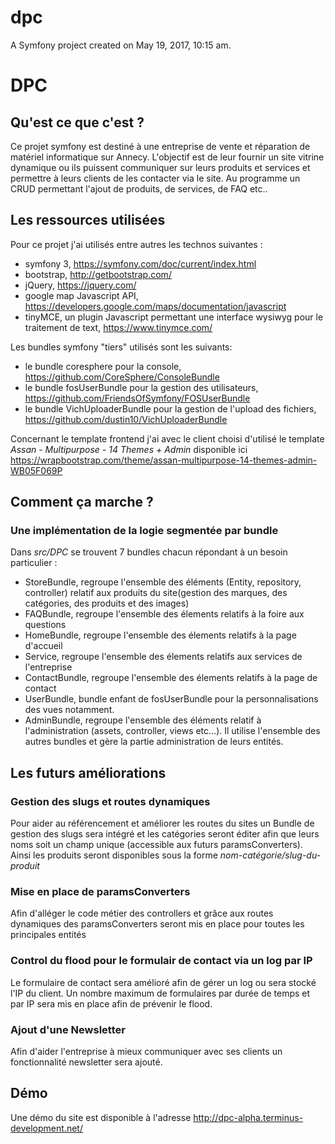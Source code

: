 dpc
===

A Symfony project created on May 19, 2017, 10:15 am.

# DPC

## Qu'est ce que c'est ?

Ce projet symfony est destiné à une entreprise de vente et réparation de matériel informatique sur Annecy. L'objectif est de leur fournir un site vitrine dynamique ou ils puissent communiquer sur leurs produits et services et permettre à leurs clients de les contacter via le site.
Au programme un CRUD permettant l'ajout de produits, de services, de FAQ etc..

## Les ressources utilisées

Pour ce projet j'ai utilisés entre autres les technos suivantes :
- symfony 3, https://symfony.com/doc/current/index.html
- bootstrap, http://getbootstrap.com/
- jQuery, https://jquery.com/
- google map Javascript API, https://developers.google.com/maps/documentation/javascript
- tinyMCE, un plugin Javascript permettant une interface wysiwyg pour le traitement de text, https://www.tinymce.com/

Les bundles symfony "tiers" utilisés sont les suivants:
- le bundle coresphere pour la console, https://github.com/CoreSphere/ConsoleBundle
- le bundle fosUserBundle pour la gestion des utilisateurs, https://github.com/FriendsOfSymfony/FOSUserBundle
- le bundle VichUploaderBundle pour la gestion de l'upload des fichiers, https://github.com/dustin10/VichUploaderBundle

Concernant le template frontend j'ai avec le client choisi d'utilisé le template _Assan - Multipurpose - 14 Themes + Admin_ disponible ici https://wrapbootstrap.com/theme/assan-multipurpose-14-themes-admin-WB05F069P

## Comment ça marche ?

### Une implémentation de la logie segmentée par bundle

Dans _src/DPC_ se trouvent 7 bundles chacun répondant à un besoin particulier :
- StoreBundle, regroupe l'ensemble des éléments (Entity, repository, controller) relatif aux produits du site(gestion des marques, des catégories, des produits et des images)
- FAQBundle, regroupe l'ensemble des élements relatifs à la foire aux questions
- HomeBundle, regroupe l'ensemble des élements relatifs à la page d'accueil
- Service, regroupe l'ensemble des élements relatifs aux services de l'entreprise
- ContactBundle, regroupe l'ensemble des élements relatifs à la page de contact
- UserBundle, bundle enfant de fosUserBundle pour la personnalisations des vues notamment.
- AdminBundle, regroupe l'ensemble des éléments relatif à l'administration (assets, controller, views etc...). Il utilise l'ensemble des autres bundles et gère la partie administration de leurs entités.

## Les futurs améliorations

### Gestion des slugs et routes dynamiques

Pour aider au référencement et améliorer les routes du sites un Bundle de gestion des slugs sera intégré et les catégories seront éditer afin que leurs noms soit un champ unique (accessible aux futurs paramsConverters). Ainsi les produits seront disponibles sous la forme _nom-catégorie/slug-du-produit_

### Mise en place de paramsConverters

Afin d'alléger le code métier des controllers et grâce aux routes dynamiques des paramsConverters seront mis en place pour toutes les principales entités

### Control du flood pour le formulair de contact via un log par IP

Le formulaire de contact sera amélioré afin de gérer un log ou sera stocké l'IP du client. Un nombre maximum de formulaires par durée de temps et par IP sera mis en place afin de prévenir le flood.

### Ajout d'une Newsletter

Afin d'aider l'entreprise à mieux communiquer avec ses clients un fonctionnalité newsletter sera ajouté.

## Démo

Une démo du site est disponible à l'adresse http://dpc-alpha.terminus-development.net/





